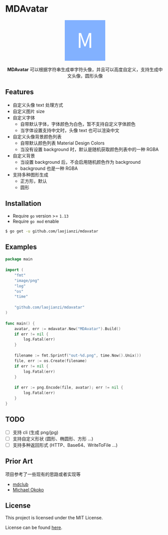 # MDAvatar

<p align="center">
  <a href="#">
    <img alt="MDAvatar" width="128" height="128" src="https://github.com/laojianzi/mdavatar/blob/main/mdavatar.png?raw=true">
  </a>
</p>
<p align="center">
  <b>MDAvatar</b> 可以根据字符串生成单字符头像，并且可以高度自定义，支持生成中文头像，圆形头像
</p>

## Features

- 自定义头像 text 处理方式
- 自定义图片 size
- 自定义字体
  - 自带默认字体，字体颜色为白色，暂不支持自定义字体颜色
  - 当字体设置支持中文时，头像 text 也可以渲染中文
- 自定义头像背景颜色列表
  - 自带默认颜色列表 Material Design Colors
  - 当没有设置 background 时，默认是随机获取颜色列表中的一种 RGBA
- 自定义背景
  - 当设置 background 后，不会启用随机颜色作为 background
  - background 也是一种 RGBA
- 支持多种图形生成
  - 正方形，默认
  - 圆形
  
## Installation

- Require `go` version >= `1.13`
- Require `go mod` enable
  
```bash
$ go get -u github.com/laojianzi/mdavatar
```

## Examples

```go
package main

import (
	"fmt"
	"image/png"
	"log"
	"os"
	"time"

	"github.com/laojianzi/mdavatar"
)

func main() {
	avatar, err := mdavatar.New("MDAvatar").Build()
	if err != nil {
		log.Fatal(err)
	}

	filename := fmt.Sprintf("out-%d.png", time.Now().Unix())
	file, err := os.Create(filename)
	if err != nil {
		log.Fatal(err)
	}
	
	if err := png.Encode(file, avatar); err != nil {
		log.Fatal(err)
	}
}
```

## TODO

- [ ] 支持 cli (生成 png/jpg)
- [ ] 支持自定义形状 (圆形、椭圆形、方形 ...)
- [ ] 支持多种返回形式 (HTTP、Base64、WriteToFile ...)

## Prior Art

项目参考了一些现有的思路或者实现等

- [mdclub](https://github.com/zdhxiong/mdclub/tree/master/src/Vendor)
- [Michael Okoko](https://blog.logrocket.com/working-with-go-images/)

## License

This project is licensed under the MIT License.

License can be found [here](https://github.com/laojianzi/mdavatar/blob/master/LICENSE).
